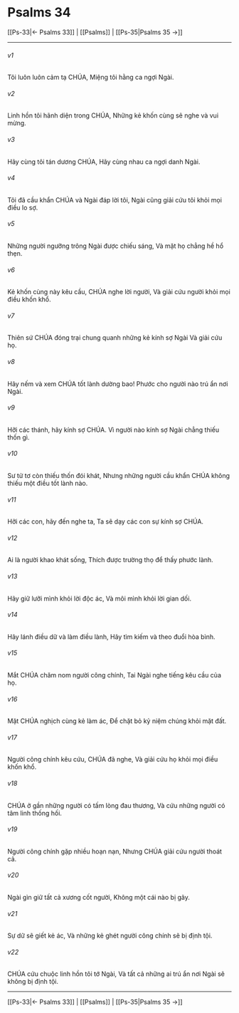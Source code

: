 # Psalms 34

[[Ps-33|← Psalms 33]] | [[Psalms]] | [[Ps-35|Psalms 35 →]]
***



###### v1 
Tôi luôn luôn cảm tạ CHÚA, Miệng tôi hằng ca ngợi Ngài. 

###### v2 
Linh hồn tôi hãnh diện trong CHÚA, Những kẻ khốn cùng sẽ nghe và vui mừng. 

###### v3 
Hãy cùng tôi tán dương CHÚA, Hãy cùng nhau ca ngợi danh Ngài. 

###### v4 
Tôi đã cầu khẩn CHÚA và Ngài đáp lời tôi, Ngài cũng giải cứu tôi khỏi mọi điều lo sợ. 

###### v5 
Những người ngưỡng trông Ngài được chiếu sáng, Và mặt họ chẳng hề hổ thẹn. 

###### v6 
Kẻ khốn cùng này kêu cầu, CHÚA nghe lời người, Và giải cứu người khỏi mọi điều khốn khổ. 

###### v7 
Thiên sứ CHÚA đóng trại chung quanh những kẻ kính sợ Ngài Và giải cứu họ. 

###### v8 
Hãy nếm và xem CHÚA tốt lành dường bao! Phước cho người nào trú ẩn nơi Ngài. 

###### v9 
Hỡi các thánh, hãy kính sợ CHÚA. Vì người nào kính sợ Ngài chẳng thiếu thốn gì. 

###### v10 
Sư tử tơ còn thiếu thốn đói khát, Nhưng những người cầu khẩn CHÚA không thiếu một điều tốt lành nào. 

###### v11 
Hỡi các con, hãy đến nghe ta, Ta sẽ dạy các con sự kính sợ CHÚA. 

###### v12 
Ai là người khao khát sống, Thích được trường thọ để thấy phước lành. 

###### v13 
Hãy giữ lưỡi mình khỏi lời độc ác, Và môi mình khỏi lời gian dối. 

###### v14 
Hãy lánh điều dữ và làm điều lành, Hãy tìm kiếm và theo đuổi hòa bình. 

###### v15 
Mắt CHÚA chăm nom người công chính, Tai Ngài nghe tiếng kêu cầu của họ. 

###### v16 
Mặt CHÚA nghịch cùng kẻ làm ác, Để chặt bỏ kỷ niệm chúng khỏi mặt đất. 

###### v17 
Người công chính kêu cứu, CHÚA đã nghe, Và giải cứu họ khỏi mọi điều khốn khổ. 

###### v18 
CHÚA ở gần những người có tấm lòng đau thương, Và cứu những người có tâm linh thống hối. 

###### v19 
Người công chính gặp nhiều hoạn nạn, Nhưng CHÚA giải cứu người thoát cả. 

###### v20 
Ngài gìn giữ tất cả xương cốt người, Không một cái nào bị gãy. 

###### v21 
Sự dữ sẽ giết kẻ ác, Và những kẻ ghét người công chính sẽ bị định tội. 

###### v22 
CHÚA cứu chuộc linh hồn tôi tớ Ngài, Và tất cả những ai trú ẩn nơi Ngài sẽ không bị định tội.

***
[[Ps-33|← Psalms 33]] | [[Psalms]] | [[Ps-35|Psalms 35 →]]
